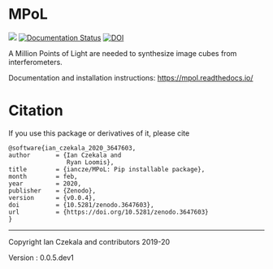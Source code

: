 # MPoL

![](https://github.com/iancze/MPoL/workflows/Python%20package/badge.svg)
[![Documentation Status](https://readthedocs.org/projects/mpol/badge/?version=latest)](https://mpol.readthedocs.io/en/latest/?badge=latest)
[![DOI](https://zenodo.org/badge/224543208.svg)](https://zenodo.org/badge/latestdoi/224543208)

A Million Points of Light are needed to synthesize image cubes from interferometers.

Documentation and installation instructions: https://mpol.readthedocs.io/


# Citation 

If you use this package or derivatives of it, please cite

    @software{ian_czekala_2020_3647603,
    author       = {Ian Czekala and
                    Ryan Loomis},
    title        = {iancze/MPoL: Pip installable package},
    month        = feb,
    year         = 2020,
    publisher    = {Zenodo},
    version      = {v0.0.4},
    doi          = {10.5281/zenodo.3647603},
    url          = {https://doi.org/10.5281/zenodo.3647603}
    }

---
Copyright Ian Czekala and contributors 2019-20

Version : 
0.0.5.dev1